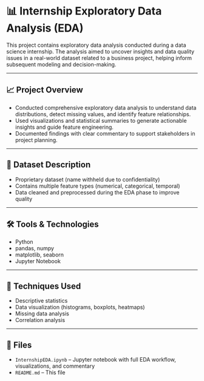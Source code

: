 # 📊 Internship Exploratory Data Analysis (EDA)

This project contains exploratory data analysis conducted during a data science internship. The analysis aimed to uncover insights and data quality issues in a real-world dataset related to a business project, helping inform subsequent modeling and decision-making.

---

## 📈 Project Overview

- Conducted comprehensive exploratory data analysis to understand data distributions, detect missing values, and identify feature relationships.
- Used visualizations and statistical summaries to generate actionable insights and guide feature engineering.
- Documented findings with clear commentary to support stakeholders in project planning.

---

## 📁 Dataset Description

- Proprietary dataset (name withheld due to confidentiality)
- Contains multiple feature types (numerical, categorical, temporal)
- Data cleaned and preprocessed during the EDA phase to improve quality

---

## 🛠️ Tools & Technologies

- Python
- pandas, numpy
- matplotlib, seaborn
- Jupyter Notebook

---

## 🧠 Techniques Used

- Descriptive statistics
- Data visualization (histograms, boxplots, heatmaps)
- Missing data analysis
- Correlation analysis

---

## 📂 Files

- `InternshipEDA.ipynb` – Jupyter notebook with full EDA workflow, visualizations, and commentary
- `README.md` – This file

